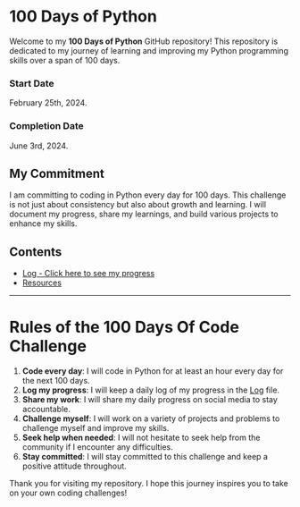 # 100 Days of Python

Welcome to my **100 Days of Python** GitHub repository! This repository is dedicated to my journey of learning and improving my Python programming skills over a span of 100 days. 

### Start Date
February 25th, 2024.

### Completion Date
June 3rd, 2024.

## My Commitment

I am committing to coding in Python every day for 100 days. This challenge is not just about consistency but also about growth and learning. I will document my progress, share my learnings, and build various projects to enhance my skills.

## Contents

* [Log - Click here to see my progress](log.md)
* [Resources](resources.md)

---

# Rules of the 100 Days Of Code Challenge

1. **Code every day**: I will code in Python for at least an hour every day for the next 100 days.
2. **Log my progress**: I will keep a daily log of my progress in the [Log](log.md) file.
3. **Share my work**: I will share my daily progress on social media to stay accountable.
4. **Challenge myself**: I will work on a variety of projects and problems to challenge myself and improve my skills.
5. **Seek help when needed**: I will not hesitate to seek help from the community if I encounter any difficulties.
6. **Stay committed**: I will stay committed to this challenge and keep a positive attitude throughout.

Thank you for visiting my repository. I hope this journey inspires you to take on your own coding challenges!
